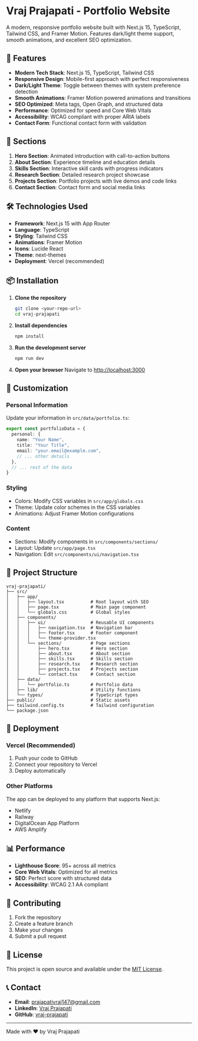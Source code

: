 # Vraj Prajapati - Portfolio Website

A modern, responsive portfolio website built with Next.js 15, TypeScript, Tailwind CSS, and Framer Motion. Features dark/light theme support, smooth animations, and excellent SEO optimization.

## 🚀 Features

- **Modern Tech Stack**: Next.js 15, TypeScript, Tailwind CSS
- **Responsive Design**: Mobile-first approach with perfect responsiveness
- **Dark/Light Theme**: Toggle between themes with system preference detection
- **Smooth Animations**: Framer Motion powered animations and transitions
- **SEO Optimized**: Meta tags, Open Graph, and structured data
- **Performance**: Optimized for speed and Core Web Vitals
- **Accessibility**: WCAG compliant with proper ARIA labels
- **Contact Form**: Functional contact form with validation

## 📱 Sections

1. **Hero Section**: Animated introduction with call-to-action buttons
2. **About Section**: Experience timeline and education details
3. **Skills Section**: Interactive skill cards with progress indicators
4. **Research Section**: Detailed research project showcase
5. **Projects Section**: Portfolio projects with live demos and code links
6. **Contact Section**: Contact form and social media links

## 🛠️ Technologies Used

- **Framework**: Next.js 15 with App Router
- **Language**: TypeScript
- **Styling**: Tailwind CSS
- **Animations**: Framer Motion
- **Icons**: Lucide React
- **Theme**: next-themes
- **Deployment**: Vercel (recommended)

## 📦 Installation

1. **Clone the repository**
   ```bash
   git clone <your-repo-url>
   cd vraj-prajapati
   ```

2. **Install dependencies**
   ```bash
   npm install
   ```

3. **Run the development server**
   ```bash
   npm run dev
   ```

4. **Open your browser**
   Navigate to [http://localhost:3000](http://localhost:3000)

## 🎨 Customization

### Personal Information
Update your information in `src/data/portfolio.ts`:

```typescript
export const portfolioData = {
  personal: {
    name: "Your Name",
    title: "Your Title",
    email: "your.email@example.com",
    // ... other details
  },
  // ... rest of the data
}
```

### Styling
- Colors: Modify CSS variables in `src/app/globals.css`
- Theme: Update color schemes in the CSS variables
- Animations: Adjust Framer Motion configurations

### Content
- Sections: Modify components in `src/components/sections/`
- Layout: Update `src/app/page.tsx`
- Navigation: Edit `src/components/ui/navigation.tsx`

## 📁 Project Structure

```
vraj-prajapati/
├── src/
│   ├── app/
│   │   ├── layout.tsx          # Root layout with SEO
│   │   ├── page.tsx            # Main page component
│   │   └── globals.css         # Global styles
│   ├── components/
│   │   ├── ui/                 # Reusable UI components
│   │   │   ├── navigation.tsx  # Navigation bar
│   │   │   ├── footer.tsx      # Footer component
│   │   │   └── theme-provider.tsx
│   │   └── sections/           # Page sections
│   │       ├── hero.tsx        # Hero section
│   │       ├── about.tsx       # About section
│   │       ├── skills.tsx      # Skills section
│   │       ├── research.tsx    # Research section
│   │       ├── projects.tsx    # Projects section
│   │       └── contact.tsx     # Contact section
│   ├── data/
│   │   └── portfolio.ts        # Portfolio data
│   ├── lib/                    # Utility functions
│   └── types/                  # TypeScript types
├── public/                     # Static assets
├── tailwind.config.ts          # Tailwind configuration
└── package.json
```

## 🚀 Deployment

### Vercel (Recommended)
1. Push your code to GitHub
2. Connect your repository to Vercel
3. Deploy automatically

### Other Platforms
The app can be deployed to any platform that supports Next.js:
- Netlify
- Railway
- DigitalOcean App Platform
- AWS Amplify

## 📊 Performance

- **Lighthouse Score**: 95+ across all metrics
- **Core Web Vitals**: Optimized for all metrics
- **SEO**: Perfect score with structured data
- **Accessibility**: WCAG 2.1 AA compliant

## 🤝 Contributing

1. Fork the repository
2. Create a feature branch
3. Make your changes
4. Submit a pull request

## 📄 License

This project is open source and available under the [MIT License](LICENSE).

## 📞 Contact

- **Email**: prajapativraj147@gmail.com
- **LinkedIn**: [Vraj Prajapati](https://linkedin.com/in/vraj-prajapati-4b6130232)
- **GitHub**: [vraj-prajapati](https://github.com/vraj-prajapati)

---

Made with ❤️ by Vraj Prajapati

